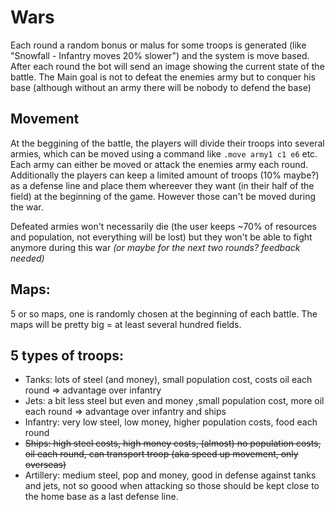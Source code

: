# Wars

Each round a random bonus or malus for some troops is generated (like "Snowfall - Infantry moves 20% slower") and the system is move based.
After each round the bot will send an image showing the current state of the battle.
The Main goal is not to defeat the enemies army but to conquer his base (although without an army there will be nobody to defend the base)

## Movement

At the beggining of the battle, the players will divide their troops into several armies, which can be moved using a command like `.move army1 c1 e6` etc. Each army can either be moved or attack the enemies army each round. 
Additionally the players can keep a limited amount of troops (10% maybe?) as a defense line and place them whereever they want (in their half of the field) at the beginning of the game. However those can't be moved during the war.

Defeated armies won't necessarily die (the user keeps ~70% of resources and population, not everything will be lost) but they won't be able to fight anymore during this war *(or maybe for the next two rounds? feedback needed)*

## Maps:

5 or so maps, one is randomly chosen at the beginning of each battle.
The maps will be pretty big = at least several hundred fields.

## 5 types of troops:

* Tanks: lots of steel (and money), small population cost, costs oil each round => advantage over infantry
* Jets: a bit less steel but even and money ,small population cost, more oil each round => advantage over infantry and ships
* Infantry: very low steel, low money, higher population costs, food each round
* ~~Ships: high steel costs, high money costs, (almost) no population costs, oil each round, can transport troop (aka speed up movement, only overseas)~~
* Artillery: medium steel, pop and money, good in defense against tanks and jets, not so goood when attacking so those should be kept close to the home base as a last defense line.
